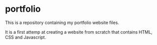 # portfolio
This is a repository containing my portfolio website files.

It is a first attemp at creating a website from scratch that contains HTML, CSS and Javascript.